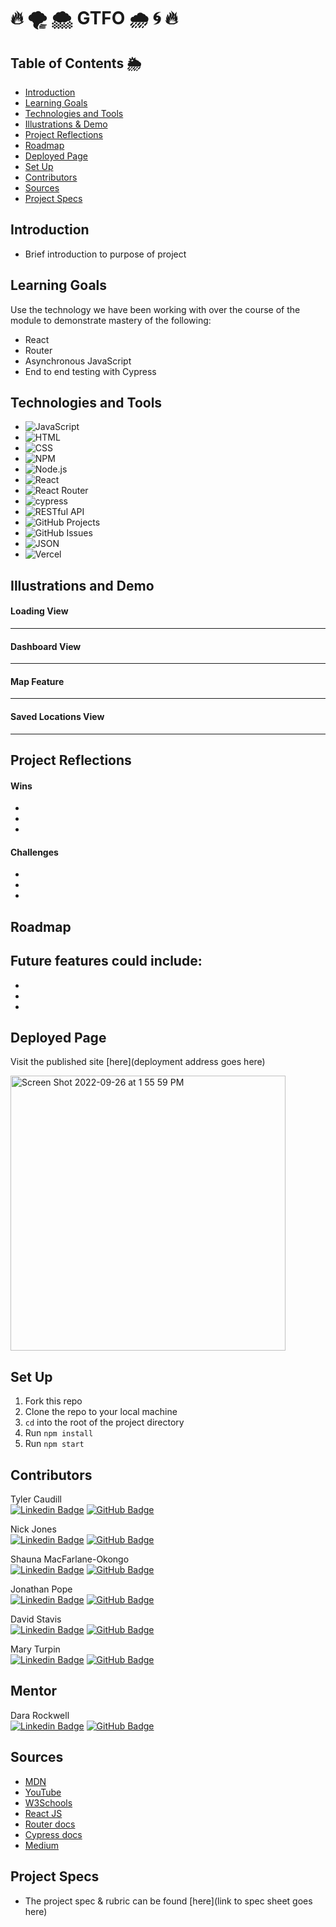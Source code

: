 # 🔥 🌪 🌨 GTFO 🌧 🌀 🔥

## Table of Contents 🌦
- [Introduction](#introduction)
- [Learning Goals](#learning-goals)
- [Technologies and Tools](#technologies-and-tools)
- [Illustrations & Demo](#illustrations-and-demo)
- [Project Reflections](#project-reflections)
- [Roadmap](#roadmap)
- [Deployed Page](#deployed-page)
- [Set Up](#set-up)
- [Contributors](#contributors)
- [Sources](#sources)
- [Project Specs](#project-specs)

## Introduction
- Brief introduction to purpose of project

## Learning Goals
Use the technology we have been working with over the course of the module to demonstrate mastery of the following:
- React
- Router
- Asynchronous JavaScript
- End to end testing with Cypress

## Technologies and Tools
- ![JavaScript](https://img.shields.io/badge/JavaScript-323330?style=for-the-badge&logo=javascript&logoColor=F7DF1E)
- ![HTML](https://img.shields.io/badge/HTML-239120?style=for-the-badge&logo=html5&logoColor=white)
- ![CSS](https://img.shields.io/badge/CSS3-1572B6?style=for-the-badge&logo=css3&logoColor=white)
- ![NPM](https://img.shields.io/badge/NPM-%F0%9F%91%BE-orange)
- ![Node.js](https://img.shields.io/badge/Node.js-43853D?style=for-the-badge&logo=node.js&logoColor=white)
- ![React](https://img.shields.io/badge/react-%2320232a.svg?style=for-the-badge&logo=react&logoColor=%2361DAFB)
- ![React Router](https://img.shields.io/badge/React_Router-CA4245?style=for-the-badge&logo=react-router&logoColor=white)
- ![cypress](https://img.shields.io/badge/-cypress-%23E5E5E5?style=for-the-badge&logo=cypress&logoColor=058a5e)
- ![RESTful API](https://img.shields.io/badge/RESTful%20API-%E2%8E%94-brightgreen)
- ![GitHub Projects](https://img.shields.io/badge/GitHub-100000?style=for-the-badge&logo=github&logoColor=white)
- ![GitHub Issues](https://img.shields.io/badge/GitHub%20Projects-%F0%9F%92%BB-lightgrey)
- ![JSON](https://img.shields.io/badge/json-5E5C5C?style=for-the-badge&logo=json&logoColor=white)
- ![Vercel](https://user-images.githubusercontent.com/101746747/188785090-4abee495-4f46-4dba-b554-e16ded576297.png)








## Illustrations and Demo
#### Loading View

----
#### Dashboard View

----
#### Map Feature

----
#### Saved Locations View

----

## Project Reflections
#### Wins
- 
- 
- 

#### Challenges
- 
- 
- 

## Roadmap
Future features could include:
- 
- 
- 
- 

## Deployed Page
Visit the published site [here](deployment address goes here)

<img width="440" alt="Screen Shot 2022-09-26 at 1 55 59 PM" src="https://user-images.githubusercontent.com/102887963/192357777-8e23d2a8-5dd3-4380-859e-186e21b9a4a0.png">

## Set Up
1. Fork this repo
2. Clone the repo to your local machine
3. `cd` into the root of the project directory
4. Run `npm install`
5. Run `npm start`

## Contributors
Tyler Caudill  
[![Linkedin Badge](https://img.shields.io/badge/-LinkedIn-blue?style=flat&logo=Linkedin&logoColor=white)](https://www.linkedin.com/in/tyler-caudill-75885b240/)  [![GitHub Badge](https://img.shields.io/badge/GitHub-100000?style=for-the-badge&logo=github&logoColor=white)](https://github.com/TeeCaud)

 Nick Jones   
 [![Linkedin Badge](https://img.shields.io/badge/-LinkedIn-blue?style=flat&logo=Linkedin&logoColor=white)](https://www.linkedin.com/in/nickolas-jones/)  [![GitHub Badge](https://img.shields.io/badge/GitHub-100000?style=for-the-badge&logo=github&logoColor=white)](https://github.com/nlj77)

 Shauna MacFarlane-Okongo    
  [![Linkedin Badge](https://img.shields.io/badge/-LinkedIn-blue?style=flat&logo=Linkedin&logoColor=white)](https://www.linkedin.com/in/shauna-macfarlane-okongo/)  [![GitHub Badge](https://img.shields.io/badge/GitHub-100000?style=for-the-badge&logo=github&logoColor=white)](https://github.com/DrSLMac)

Jonathan Pope    
 [![Linkedin Badge](https://img.shields.io/badge/-LinkedIn-blue?style=flat&logo=Linkedin&logoColor=white)](https://www.linkedin.com/in/jonathan-m-pope/)  [![GitHub Badge](https://img.shields.io/badge/GitHub-100000?style=for-the-badge&logo=github&logoColor=white)](https://github.com/jonathanmpope)

David Stavis    
 [![Linkedin Badge](https://img.shields.io/badge/-LinkedIn-blue?style=flat&logo=Linkedin&logoColor=white)](https://www.linkedin.com/in/dstavis/)  [![GitHub Badge](https://img.shields.io/badge/GitHub-100000?style=for-the-badge&logo=github&logoColor=white)](https://github.com/dstavis)

Mary Turpin    
 [![Linkedin Badge](https://img.shields.io/badge/-LinkedIn-blue?style=flat&logo=Linkedin&logoColor=white)](https://www.linkedin.com/in/mary-turpin-434140150/)  [![GitHub Badge](https://img.shields.io/badge/GitHub-100000?style=for-the-badge&logo=github&logoColor=white)](https://github.com/MaryT573)

## Mentor
Dara Rockwell    
 [![Linkedin Badge](https://img.shields.io/badge/-LinkedIn-blue?style=flat&logo=Linkedin&logoColor=white)](https://www.linkedin.com/in/dcrockwell/)  [![GitHub Badge](https://img.shields.io/badge/GitHub-100000?style=for-the-badge&logo=github&logoColor=white)](https://github.com/dara-rockwell)
 
## Sources
 - [MDN](http://developer.mozilla.org/en-US/)
 - [YouTube](https://www.youtube.com/)
 - [W3Schools](https://www.w3schools.com/)
 - [React JS](https://reactjs.org/)
 - [Router docs](https://reactrouter.com/)
 - [Cypress docs](https://docs.cypress.io/guides/overview/why-cypress)
 - [Medium](https://medium.com/)

## Project Specs
 - The project spec & rubric can be found [here](link to spec sheet goes here)
